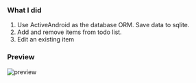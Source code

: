 ### What I did
1. Use ActiveAndroid as the database ORM. Save data to sqlite.
2. Add and remove items from todo list.
3. Edit an existing item

### Preview

![preview](https://cl.ly/3E1R2u0n1a25/Screen%20Recording%202017-03-17%20at%2004.09%20PM.gif)

